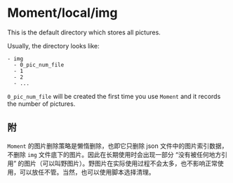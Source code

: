 # Moment/local/img

This is the default directory which stores all pictures.

Usually, the directory looks like:



```
- img
  - 0_pic_num_file
  - 1
  - 2
  - ...
```



`0_pic_num_file` will be created the first time you use `Moment` and it records the number of pictures.



## 附

`Moment` 的图片删除策略是懒惰删除，也即它只删除 json 文件中的图片索引数据，不删除 `img` 文件底下的图片。因此在长期使用时会出现一部分 “没有被任何地方引用” 的图片（可以叫野图片）。野图片在实际使用过程不会太多，也不影响正常使用，可以放任不管。当然，也可以使用脚本选择清理。